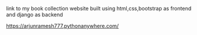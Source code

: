 link to my book collection website built using html,css,bootstrap as frontend and django as backend

https://arjunramesh777.pythonanywhere.com/

